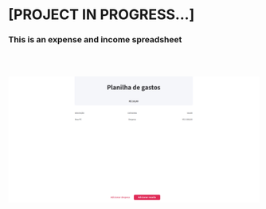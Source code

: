 <h1>[PROJECT IN PROGRESS...]</h1>

<h3> This is an expense and income spreadsheet </h3>

<br><br>

<img src='./assets/images-from-readme/main.png'>